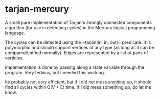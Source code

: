 # tarjan-mercury
A small pure implementation of Tarjan's strongly connected components algorithm (for use in detecting cycles) in the Mercury logical programming language. 

The cycles can be detected using the ~tarjan(in, in, out)~ predicate. It is polymorphic and should support vertices of any type (as long as it can be compared/unified normally). Edges are represented by a list of pairs of verticies.

Implementation is done by passing along a state variable through the program. Very tedious, but I needed this working. 

Its probably not very efficient, but if I did not mess anything up, it should find all cycles within O(V + E) time. If I did mess something up, do let me know. 
